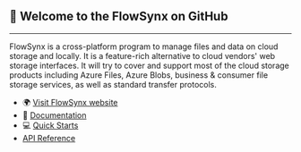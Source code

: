 ## 👋 Welcome to the FlowSynx on GitHub
___
FlowSynx is a cross-platform program to manage files and data on cloud storage and locally. 
It is a feature-rich alternative to cloud vendors' web storage interfaces. 
It will try to cover and support most of the cloud storage products including Azure Files, Azure Blobs, business & consumer file storage services, as well as standard transfer protocols.

- 🌍 [Visit FlowSynx website](http://flowsynx.io)
- 📖 [Documentation](http://flowsynx.io/docs/overview)
- 💻 [Quick Starts](http://flowsynx.io/docs/getting-started/install-flowsynx-cli)
- [API Reference](http://flowsynx.io/docs/flowsynx-api/use-the-flowsynx-api)
